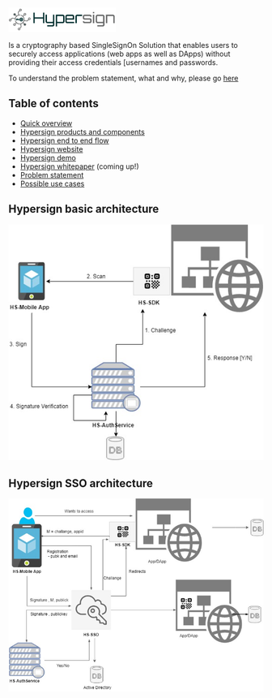 ![logo](docs/images/hsBanner_logo2.png)

Is a cryptography based SingleSignOn Solution that enables users to securely access applications (web apps as well as DApps) without providing their access credentials [usernames and passwords.

To understand the problem statement, what and why, please go [here](/docs/overview.md)

## Table of contents

* [Quick overview](docs/overview.md) 
* [Hypersign products and components](docs/hs-products.md)
* [Hypersign end to end flow](docs/end2endflow.md)
* [Hypersign website](http://hypermine.in/hypersign/)
* [Hypersign demo](https://www.loom.com/share/62e4f367f2b64c94923c31b07d661b6d)
* [Hypersign whitepaper]() (coming up!)
* [Problem statement](https://github.com/hypermine-bc/hypersign/blob/master/docs/overview.md#problem)
* [Possible use cases](https://github.com/hypermine-bc/hypersign/blob/master/docs/overview.md#usecases)

## Hypersign basic architecture

![basic_arch](docs/images/hypersign_-basic.jpg)

## Hypersign SSO architecture 

![hs-kk_arch](docs/images/hypersign_-_keycloak.jpg)
